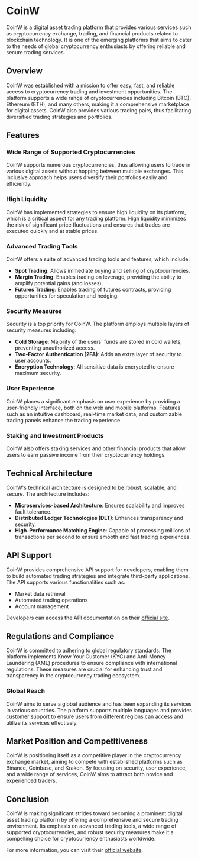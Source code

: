 # CoinW

CoinW is a digital asset trading platform that provides various services such as cryptocurrency exchange, trading, and financial products related to blockchain technology. It is one of the emerging platforms that aims to cater to the needs of global cryptocurrency enthusiasts by offering reliable and secure trading services.

## Overview

CoinW was established with a mission to offer easy, fast, and reliable access to cryptocurrency trading and investment opportunities. The platform supports a wide range of cryptocurrencies including Bitcoin (BTC), Ethereum (ETH), and many others, making it a comprehensive marketplace for digital assets. CoinW also provides various trading pairs, thus facilitating diversified trading strategies and portfolios.

## Features

### Wide Range of Supported Cryptocurrencies

CoinW supports numerous cryptocurrencies, thus allowing users to trade in various digital assets without hopping between multiple exchanges. This inclusive approach helps users diversify their portfolios easily and efficiently.

### High Liquidity

CoinW has implemented strategies to ensure high liquidity on its platform, which is a critical aspect for any trading platform. High liquidity minimizes the risk of significant price fluctuations and ensures that trades are executed quickly and at stable prices.

### Advanced Trading Tools

CoinW offers a suite of advanced trading tools and features, which include:

- **Spot Trading**: Allows immediate buying and selling of cryptocurrencies.
- **Margin Trading**: Enables trading on leverage, providing the ability to amplify potential gains (and losses).
- **Futures Trading**: Enables trading of futures contracts, providing opportunities for speculation and hedging.

### Security Measures

Security is a top priority for CoinW. The platform employs multiple layers of security measures including:

- **Cold Storage**: Majority of the users' funds are stored in cold wallets, preventing unauthorized access.
- **Two-Factor Authentication (2FA)**: Adds an extra layer of security to user accounts.
- **Encryption Technology**: All sensitive data is encrypted to ensure maximum security.

### User Experience

CoinW places a significant emphasis on user experience by providing a user-friendly interface, both on the web and mobile platforms. Features such as an intuitive dashboard, real-time market data, and customizable trading panels enhance the trading experience.

### Staking and Investment Products

CoinW also offers staking services and other financial products that allow users to earn passive income from their cryptocurrency holdings.

## Technical Architecture

CoinW's technical architecture is designed to be robust, scalable, and secure. The architecture includes:

- **Microservices-based Architecture**: Ensures scalability and improves fault tolerance.
- **Distributed Ledger Technologies (DLT)**: Enhances transparency and security.
- **High-Performance Matching Engine**: Capable of processing millions of transactions per second to ensure smooth and fast trading experiences.

## API Support

CoinW provides comprehensive API support for developers, enabling them to build automated trading strategies and integrate third-party applications. The API supports various functionalities such as:

- Market data retrieval
- Automated trading operations
- Account management

Developers can access the API documentation on their [official site](https://coinw.com).

## Regulations and Compliance

CoinW is committed to adhering to global regulatory standards. The platform implements Know Your Customer (KYC) and Anti-Money Laundering (AML) procedures to ensure compliance with international regulations. These measures are crucial for enhancing trust and transparency in the cryptocurrency trading ecosystem.

### Global Reach

CoinW aims to serve a global audience and has been expanding its services in various countries. The platform supports multiple languages and provides customer support to ensure users from different regions can access and utilize its services effectively.

## Market Position and Competitiveness

CoinW is positioning itself as a competitive player in the cryptocurrency exchange market, aiming to compete with established platforms such as Binance, Coinbase, and Kraken. By focusing on security, user experience, and a wide range of services, CoinW aims to attract both novice and experienced traders.

## Conclusion

CoinW is making significant strides toward becoming a prominent digital asset trading platform by offering a comprehensive and secure trading environment. Its emphasis on advanced trading tools, a wide range of supported cryptocurrencies, and robust security measures make it a compelling choice for cryptocurrency enthusiasts worldwide. 

For more information, you can visit their [official website](https://coinw.com).